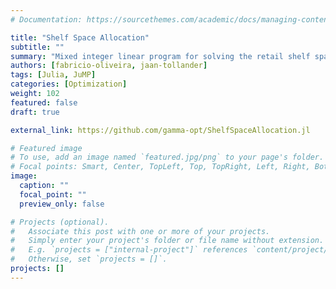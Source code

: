 ```yaml
---
# Documentation: https://sourcethemes.com/academic/docs/managing-content/

title: "Shelf Space Allocation"
subtitle: ""
summary: "Mixed integer linear program for solving the retail shelf space allocation problem implemented in Julia using JuMP."
authors: [fabricio-oliveira, jaan-tollander]
tags: [Julia, JuMP]
categories: [Optimization]
weight: 102
featured: false
draft: true

external_link: https://github.com/gamma-opt/ShelfSpaceAllocation.jl

# Featured image
# To use, add an image named `featured.jpg/png` to your page's folder.
# Focal points: Smart, Center, TopLeft, Top, TopRight, Left, Right, BottomLeft, Bottom, BottomRight.
image:
  caption: ""
  focal_point: ""
  preview_only: false

# Projects (optional).
#   Associate this post with one or more of your projects.
#   Simply enter your project's folder or file name without extension.
#   E.g. `projects = ["internal-project"]` references `content/project/deep-learning/index.md`.
#   Otherwise, set `projects = []`.
projects: []
---
```

